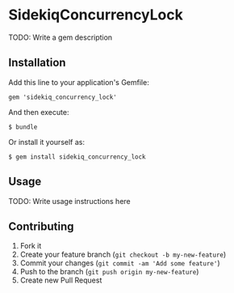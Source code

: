 # SidekiqConcurrencyLock

TODO: Write a gem description

## Installation

Add this line to your application's Gemfile:

    gem 'sidekiq_concurrency_lock'

And then execute:

    $ bundle

Or install it yourself as:

    $ gem install sidekiq_concurrency_lock

## Usage

TODO: Write usage instructions here

## Contributing

1. Fork it
2. Create your feature branch (`git checkout -b my-new-feature`)
3. Commit your changes (`git commit -am 'Add some feature'`)
4. Push to the branch (`git push origin my-new-feature`)
5. Create new Pull Request
